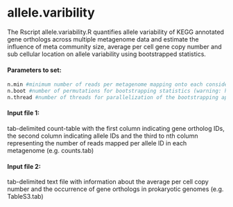 # allele.varibility
The Rscript allele.variability.R quantifies allele variability of KEGG annotated gene orthologs across multiple metagenome data and estimate the influence of meta community size, average per cell gene copy number and sub cellular location on allele variability using bootstrapped statistics.

#### Parameters to set:
```bash
n.min #minimum number of reads per metagenome mapping onto each considered gene orthodox
n.boot #number of permutations for bootstrapping statistics (warning: high number of permutations cause enhanced computing time and correspondingly the number of threads should be adjusted)
n.thread #number of threads for parallelization of the bootstrapping approach
```

#### Input file 1: 
tab-delimited count-table  with the first column indicating gene ortholog IDs, the second column indicating allele IDs and the third to nth column representing the number of reads mapped per allele ID in each metagenome (e.g. counts.tab)

#### Input file 2: 
tab-delimited text file with information about the average per cell copy number and the occurrence of gene orthologs in prokaryotic genomes (e.g. TableS3.tab)
